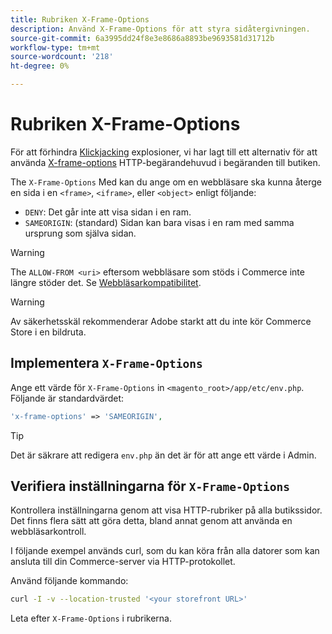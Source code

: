 ```yaml
---
title: Rubriken X-Frame-Options
description: Använd X-Frame-Options för att styra sidåtergivningen.
source-git-commit: 6a3995dd24f8e3e8686a8893be9693581d31712b
workflow-type: tm+mt
source-wordcount: '218'
ht-degree: 0%

---
```



# Rubriken X-Frame-Options

För att förhindra [Klickjacking](https://owasp.org/www-community/attacks/Clickjacking) explosioner, vi har lagt till ett alternativ för att använda [X-frame-options](https://datatracker.ietf.org/doc/html/rfc7034) HTTP-begärandehuvud i begäranden till butiken.

The `X-Frame-Options` Med kan du ange om en webbläsare ska kunna återge en sida i en `<frame>`, `<iframe>`, eller `<object>` enligt följande:

- `DENY`: Det går inte att visa sidan i en ram.
- `SAMEORIGIN`: (standard) Sidan kan bara visas i en ram med samma ursprung som själva sidan.

>[!WARNING]
>
>The `ALLOW-FROM <uri>` eftersom webbläsare som stöds i Commerce inte längre stöder det. Se [Webbläsarkompatibilitet](https://developer.mozilla.org/en-US/docs/Web/HTTP/Headers/X-Frame-Options#browser_compatibility).

>[!WARNING]
>
>Av säkerhetsskäl rekommenderar Adobe starkt att du inte kör Commerce Store i en bildruta.

## Implementera `X-Frame-Options`

Ange ett värde för `X-Frame-Options` in `<magento_root>/app/etc/env.php`. Följande är standardvärdet:

```php
'x-frame-options' => 'SAMEORIGIN',
```

>[!TIP]
>
>Det är säkrare att redigera `env.php` än det är för att ange ett värde i Admin.

## Verifiera inställningarna för `X-Frame-Options`

Kontrollera inställningarna genom att visa HTTP-rubriker på alla butikssidor. Det finns flera sätt att göra detta, bland annat genom att använda en webbläsarkontroll.

I följande exempel används curl, som du kan köra från alla datorer som kan ansluta till din Commerce-server via HTTP-protokollet.

Använd följande kommando:

```bash
curl -I -v --location-trusted '<your storefront URL>'
```

Leta efter `X-Frame-Options` i rubrikerna.
